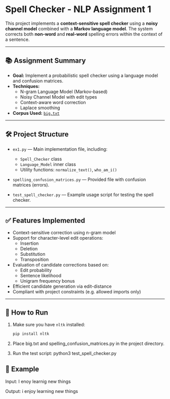 # Spell Checker - NLP Assignment 1

This project implements a **context-sensitive spell checker** using a **noisy channel model** combined with a **Markov language model**. The system corrects both **non-word** and **real-word** spelling errors within the context of a sentence.

---

## 📚 Assignment Summary

- **Goal:** Implement a probabilistic spell checker using a language model and confusion matrices.
- **Techniques:**
  - N-gram Language Model (Markov-based)
  - Noisy Channel Model with edit types
  - Context-aware word correction
  - Laplace smoothing
- **Corpus Used:** [`big.txt`](https://norvig.com/big.txt)

---

## 🛠 Project Structure

- `ex1.py` — Main implementation file, including:
  - `Spell_Checker` class
  - `Language_Model` inner class
  - Utility functions: `normalize_text()`, `who_am_i()`

- `spelling_confusion_matrices.py` — Provided file with confusion matrices (errors).

- `test_spell_checker.py` — Example usage script for testing the spell checker.

---

## ✅ Features Implemented

- Context-sensitive correction using n-gram model
- Support for character-level edit operations:
  - Insertion
  - Deletion
  - Substitution
  - Transposition
- Evaluation of candidate corrections based on:
  - Edit probability
  - Sentence likelihood
  - Unigram frequency bonus
- Efficient candidate generation via edit-distance
- Compliant with project constraints (e.g. allowed imports only)

---

## 🚀 How to Run

1. Make sure you have `nltk` installed:
   ```bash
   pip install nltk

2. Place big.txt and spelling_confusion_matrices.py in the project directory.

3. Run the test script:
   python3 test_spell_checker.py

## 🧪 Example
Input:
I enoy learnig new things

Output:
i enjoy learning new things
